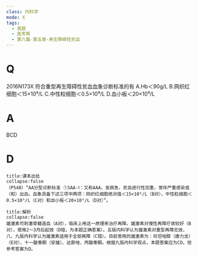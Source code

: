 ```yaml
---
class: 内科学
mode: X
tags:
  - 真题
  - 医考帮
  - 第六篇-第五章-再生障碍性贫血
---
```


# Q
2016N173X 符合重型再生障碍性贫血血象诊断标准的有
A.Hb＜90g/L
B.网织红细胞＜15×10⁹/L
C.中性粒细胞＜0.5×10⁹/L
D.血小板＜20×10⁹/L

# A
BCD
# D
```ad-note
title:课本出处
collapse:false
（P548）“AA分型诊断标准 ①SAA-Ⅰ：又称AAA，发病急，贫血进行性加重，常伴严重感染或（和）出血。血象具备下述三项中两项：网织红细胞绝对值＜15×10⁹/L（B对），中性粒细胞＜0.5×10⁹/L（C对）和血小板＜20×10⁹/L（D对）”。
```

```ad-summary
title:解析
collapse:false
雄激素可刺激骨髓造血（A对），临床上用这一原理来治疗再障。雄激素对慢性再障疗效较好（B对），使用2～3月后起效（D错，为本题正确答案）。五版内科学认为雄激素对重型再障无效，八、九版内科学认为雄激素适用于全部再障（C错）。目前常用的雄激素为：司坦唑醇（康力龙）（E对）、十一酸睾酮（安雄）、达那唑、丙酸睾酮。根据九版内科学观点，本题答案应为CD，但参考答案为D。
```

